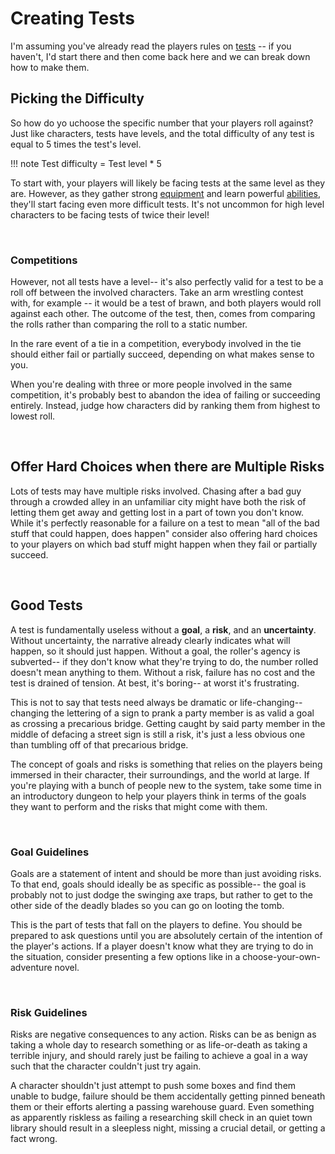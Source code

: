# Creating Tests
I'm assuming you've already read the players rules on [tests](../gameplay/tests.md) -- if you haven't, I'd start there and then come back here and we can break down how to make them.

## Picking the Difficulty
So how do yo uchoose the specific number that your players roll against? Just like characters, tests have levels, and the total difficulty of any test is equal to 5 times the test's level.

!!! note
    Test difficulty = Test level * 5

To start with, your players will likely be facing tests at the same level as they are. However, as they gather strong [equipment](../character/equipment.md) and learn powerful [abilities](../character/abilities.md), they'll start facing even more difficult tests. It's not uncommon for high level characters to be facing tests of twice their level!

<br/>

### Competitions
However, not all tests have a level-- it's also perfectly valid for a test to be a roll off between the involved characters. Take an arm wrestling contest with, for example -- it would be a test of brawn, and both players would roll against each other. The outcome of the test, then, comes from comparing the rolls rather than comparing the roll to a static number.

In the rare event of a tie in a competition, everybody involved in the tie should either fail or partially succeed, depending on what makes sense to you.

When you're dealing with three or more people involved in the same competition, it's probably best to abandon the idea of failing or succeeding entirely. Instead, judge how characters did by ranking them from highest to lowest roll.

<br/>

## Offer Hard Choices when there are Multiple Risks

Lots of tests may have multiple risks involved. Chasing after a bad guy through a crowded alley in an unfamiliar city might have both the risk of letting them get away and getting lost in a part of town you don't know. While it's perfectly reasonable for a failure on a test to mean "all of the bad stuff that could happen, does happen" consider also offering hard choices to your players on which bad stuff might happen when they fail or partially succeed.

<br/>

## Good Tests

A test is fundamentally useless without a **goal**, a **risk**, and an **uncertainty**. Without uncertainty, the narrative already clearly indicates what will happen, so it should just happen. Without a goal, the roller's agency is subverted-- if they don't know what they're trying to do, the number rolled doesn't mean anything to them. Without a risk, failure has no cost and the test is drained of tension. At best, it's boring-- at worst it's frustrating.

This is not to say that tests need always be dramatic or life-changing-- changing the lettering of a sign to prank a party member is as valid a goal as crossing a precarious bridge. Getting caught by said party member in the middle of defacing a street sign is still a risk, it's just a less obvious one than tumbling off of that precarious bridge.

The concept of goals and risks is something that relies on the players being immersed in their character, their surroundings, and the world at large. If you're playing with a bunch of people new to the system, take some time in an introductory dungeon to help your players think in terms of the goals they want to perform and the risks that might come with them.

<br/>

### Goal Guidelines

Goals are a statement of intent and should be more than just avoiding risks. To that end, goals should ideally be as specific as possible-- the goal is probably not to just dodge the swinging axe traps, but rather to get to the other side of the deadly blades so you can go on looting the tomb. 

This is the part of tests that fall on the players to define. You should be prepared to ask questions until you are absolutely certain of the intention of the player's actions. If a player doesn't know what they are trying to do in the situation, consider presenting a few options like in a choose-your-own-adventure novel.

<br/>

### Risk Guidelines

Risks are negative consequences to any action. Risks can be as benign as taking a whole day to research something or as life-or-death as taking a terrible injury, and should rarely just be failing to achieve a goal in a way such that the character couldn't just try again.

A character shouldn't just attempt to push some boxes and find them unable to budge, failure should be them accidentally getting pinned beneath them or their efforts alerting a passing warehouse guard. Even something as apparently riskless as failing a researching skill check in an quiet town library should result in a sleepless night, missing a crucial detail, or getting a fact wrong.

<br/>